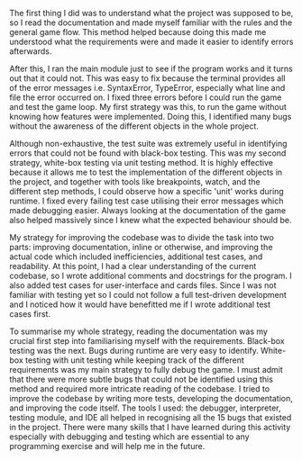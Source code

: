 The first thing I did was to understand what the project was supposed to be, 
so I read the documentation and made myself familiar with the rules and the 
general game flow. This method helped because doing this made me understood 
what the requirements were and made it easier to identify errors afterwards.

After this, I ran the main module just to see if the program works and it 
turns out that it could not. This was easy to fix because the terminal provides
all of the error messages i.e. SyntaxError, TypeError, especially what line and 
file the error occurred on. I fixed three errors before I could run the game and 
test the game loop. My first strategy was this, to run the game without knowing 
how features were implemented. Doing this, I identified many bugs without the 
awareness of the different objects in the whole project.

Although non-exhaustive, the test suite was extremely useful in identifying errors
that could not be found with black-box testing. This was my second strategy, 
white-box testing via unit testing method. It is highly effective because it 
allows me to test the implementation of the different objects in the project, 
and together with tools like breakpoints, watch, and the different step methods, 
I could observe how a specific 'unit' works during runtime. I fixed every failing 
test case utilising their error messages which made debugging easier. Always looking 
at the documentation of the game also helped massively since I knew what the expected 
behaviour should be.

My strategy for improving the codebase was to divide the task into two parts: 
improving documentation, inline or otherwise, and improving the actual code 
which included inefficiencies, additional test cases, and readability. At this point, 
I had a clear understanding of the current codebase, so I wrote additional comments 
and docstrings for the program. I also added test cases for user-interface and cards 
files. Since I was not familiar with testing yet so I could not follow a full 
test-driven development and I noticed how it would have benefitted me if I wrote 
additional test cases first.

To summarise my whole strategy, reading the documentation was my crucial first step 
into familiarising myself with the requirements. Black-box testing was the next. 
Bugs during runtime are very easy to identify. White-box testing with unit testing 
while keeping track of the different requirements was my main strategy to fully 
debug the game. I must admit that there were more subtle bugs that could not be identified 
using this method and required more intricate reading of the codebase. I tried to 
improve the codebase by writing more tests, developing the documentation, and 
improving the code itself. The tools I used: the debugger, interpreter, testing 
module, and IDE all helped in recognising all the 15 bugs that existed in the project. 
There were many skills that I have learned during this activity especially with 
debugging and testing which are essential to any programming exercise and will 
help me in the future.